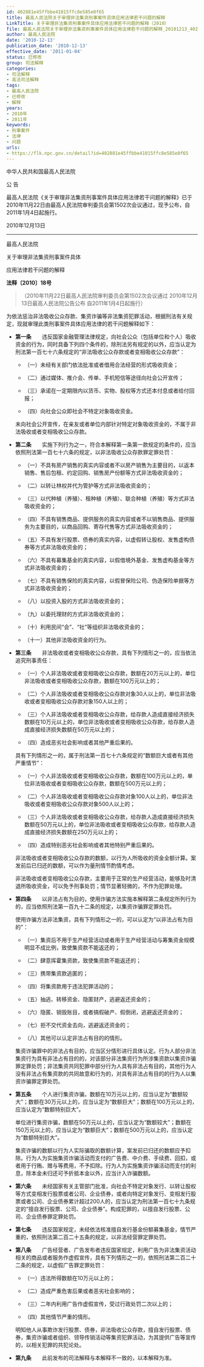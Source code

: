 ```yaml
---
id: 402881e45ffbbe41015ffc8e585e0f65
title: 最高人民法院关于审理非法集资刑事案件具体应用法律若干问题的解释
LinkTitle: 关于审理非法集资刑事案件具体应用法律若干问题的解释（2010）
file: 最高人民法院关于审理非法集资刑事案件具体应用法律若干问题的解释_20101213_402881e45ffbbe41015ffc8e585e0f65.docx
author: 最高人民法院
date: '2010-12-13'
publication_date: '2010-12-13'
effective_date: '2011-01-04'
status: 已修改
group: 司法解释
categories:
- 司法解释
- 高法司法解释
tags:
- 最高人民法院
- 已修改
- 解释
years:
- 2010年
- 2011年
keywords:
- 刑事案件
- 法律
- 问题
urls:
- https://flk.npc.gov.cn/detail?id=402881e45ffbbe41015ffc8e585e0f65
---
```


中华人民共和国最高人民法院

公 告

最高人民法院《关于审理非法集资刑事案件具体应用法律若干问题的解释》已于2010年11月22日由最高人民法院审判委员会第1502次会议通过，现予公布，自2011年1月4日起施行。

2010年12月13日

---

最高人民法院

关于审理非法集资刑事案件具体

应用法律若干问题的解释

**法释〔2010〕18号**

> （2010年11月22日最高人民法院审判委员会第1502次会议通过 2010年12月13日最高人民法院公告公布 自2011年1月4日起施行）

为依法惩治非法吸收公众存款、集资诈骗等非法集资犯罪活动，根据刑法有关规定，现就审理此类刑事案件具体应用法律的若干问题解释如下：

- **第一条**　　违反国家金融管理法律规定，向社会公众（包括单位和个人）吸收资金的行为，同时具备下列四个条件的，除刑法另有规定的以外，应当认定为刑法第一百七十六条规定的“非法吸收公众存款或者变相吸收公众存款”：

  - （一）未经有关部门依法批准或者借用合法经营的形式吸收资金；

  - （二）通过媒体、推介会、传单、手机短信等途径向社会公开宣传；

  - （三）承诺在一定期限内以货币、实物、股权等方式还本付息或者给付回报；

  - （四）向社会公众即社会不特定对象吸收资金。

  未向社会公开宣传，在亲友或者单位内部针对特定对象吸收资金的，不属于非法吸收或者变相吸收公众存款。

- **第二条**　　实施下列行为之一，符合本解释第一条第一款规定的条件的，应当依照刑法第一百七十六条的规定，以非法吸收公众存款罪定罪处罚：

  - （一）不具有房产销售的真实内容或者不以房产销售为主要目的，以返本销售、售后包租、约定回购、销售房产份额等方式非法吸收资金的；

  - （二）以转让林权并代为管护等方式非法吸收资金的；

  - （三）以代种植（养殖）、租种植（养殖）、联合种植（养殖）等方式非法吸收资金的；

  - （四）不具有销售商品、提供服务的真实内容或者不以销售商品、提供服务为主要目的，以商品回购、寄存代售等方式非法吸收资金的；

  - （五）不具有发行股票、债券的真实内容，以虚假转让股权、发售虚构债券等方式非法吸收资金的；

  - （六）不具有募集基金的真实内容，以假借境外基金、发售虚构基金等方式非法吸收资金的；

  - （七）不具有销售保险的真实内容，以假冒保险公司、伪造保险单据等方式非法吸收资金的；

  - （八）以投资入股的方式非法吸收资金的；

  - （九）以委托理财的方式非法吸收资金的；

  - （十）利用民间“会”、“社”等组织非法吸收资金的；

  - （十一）其他非法吸收资金的行为。

- **第三条**　　非法吸收或者变相吸收公众存款，具有下列情形之一的，应当依法追究刑事责任：

  - （一）个人非法吸收或者变相吸收公众存款，数额在20万元以上的，单位非法吸收或者变相吸收公众存款，数额在100万元以上的；

  - （二）个人非法吸收或者变相吸收公众存款对象30人以上的，单位非法吸收或者变相吸收公众存款对象150人以上的；

  - （三）个人非法吸收或者变相吸收公众存款，给存款人造成直接经济损失数额在10万元以上的，单位非法吸收或者变相吸收公众存款，给存款人造成直接经济损失数额在50万元以上的；

  - （四）造成恶劣社会影响或者其他严重后果的。

  具有下列情形之一的，属于刑法第一百七十六条规定的“数额巨大或者有其他严重情节”：

  - （一）个人非法吸收或者变相吸收公众存款，数额在100万元以上的，单位非法吸收或者变相吸收公众存款，数额在500万元以上的；

  - （二）个人非法吸收或者变相吸收公众存款对象100人以上的，单位非法吸收或者变相吸收公众存款对象500人以上的；

  - （三）个人非法吸收或者变相吸收公众存款，给存款人造成直接经济损失数额在50万元以上的，单位非法吸收或者变相吸收公众存款，给存款人造成直接经济损失数额在250万元以上的；

  - （四）造成特别恶劣社会影响或者其他特别严重后果的。

  非法吸收或者变相吸收公众存款的数额，以行为人所吸收的资金全额计算。案发前后已归还的数额，可以作为量刑情节酌情考虑。

  非法吸收或者变相吸收公众存款，主要用于正常的生产经营活动，能够及时清退所吸收资金，可以免予刑事处罚；情节显著轻微的，不作为犯罪处理。

- **第四条**　　以非法占有为目的，使用诈骗方法实施本解释第二条规定所列行为的，应当依照刑法第一百九十二条的规定，以集资诈骗罪定罪处罚。

  使用诈骗方法非法集资，具有下列情形之一的，可以认定为“以非法占有为目的”：

  - （一）集资后不用于生产经营活动或者用于生产经营活动与筹集资金规模明显不成比例，致使集资款不能返还的；

  - （二）肆意挥霍集资款，致使集资款不能返还的；

  - （三）携带集资款逃匿的；

  - （四）将集资款用于违法犯罪活动的；

  - （五）抽逃、转移资金、隐匿财产，逃避返还资金的；

  - （六）隐匿、销毁账目，或者搞假破产、假倒闭，逃避返还资金的；

  - （七）拒不交代资金去向，逃避返还资金的；

  - （八）其他可以认定非法占有目的的情形。

  集资诈骗罪中的非法占有目的，应当区分情形进行具体认定。行为人部分非法集资行为具有非法占有目的的，对该部分非法集资行为所涉集资款以集资诈骗罪定罪处罚；非法集资共同犯罪中部分行为人具有非法占有目的，其他行为人没有非法占有集资款的共同故意和行为的，对具有非法占有目的的行为人以集资诈骗罪定罪处罚。

- **第五条**　　个人进行集资诈骗，数额在10万元以上的，应当认定为“数额较大”；数额在30万元以上的，应当认定为“数额巨大”；数额在100万元以上的，应当认定为“数额特别巨大”。

  单位进行集资诈骗，数额在50万元以上的，应当认定为“数额较大”；数额在150万元以上的，应当认定为“数额巨大”；数额在500万元以上的，应当认定为“数额特别巨大”。

  集资诈骗的数额以行为人实际骗取的数额计算，案发前已归还的数额应予扣除。行为人为实施集资诈骗活动而支付的广告费、中介费、手续费、回扣，或者用于行贿、赠与等费用，不予扣除。行为人为实施集资诈骗活动而支付的利息，除本金未归还可予折抵本金以外，应当计入诈骗数额。

- **第六条**　　未经国家有关主管部门批准，向社会不特定对象发行、以转让股权等方式变相发行股票或者公司、企业债券，或者向特定对象发行、变相发行股票或者公司、企业债券累计超过200人的，应当认定为刑法第一百七十九条规定的“擅自发行股票、公司、企业债券”。构成犯罪的，以擅自发行股票、公司、企业债券罪定罪处罚。

- **第七条**　　违反国家规定，未经依法核准擅自发行基金份额募集基金，情节严重的，依照刑法第二百二十五条的规定，以非法经营罪定罪处罚。

- **第八条**　　广告经营者、广告发布者违反国家规定，利用广告为非法集资活动相关的商品或者服务作虚假宣传，具有下列情形之一的，依照刑法第二百二十二条的规定，以虚假广告罪定罪处罚：

  - （一）违法所得数额在10万元以上的；

  - （二）造成严重危害后果或者恶劣社会影响的；

  - （三）二年内利用广告作虚假宣传，受过行政处罚二次以上的；

  - （四）其他情节严重的情形。

  明知他人从事欺诈发行股票、债券，非法吸收公众存款，擅自发行股票、债券，集资诈骗或者组织、领导传销活动等集资犯罪活动，为其提供广告等宣传的，以相关犯罪的共犯论处。

- **第九条**　　此前发布的司法解释与本解释不一致的，以本解释为准。
